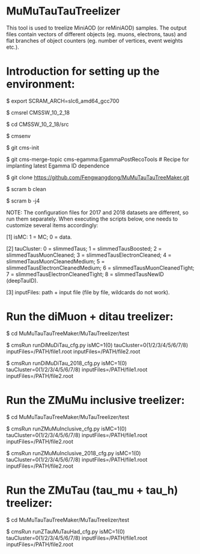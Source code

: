 # MuMuTauTauTreelizerThis tool is used to treelize MiniAOD (or reMiniAOD) samples. The output files contain vectors of different objects (eg. muons, electrons, taus) and flat branches of object counters (eg. number of vertices, event weights etc.).# Introduction for setting up the environment:$ export SCRAM_ARCH=slc6_amd64_gcc700$ cmsrel CMSSW_10_2_18$ cd CMSSW_10_2_18/src$ cmsenv$ git cms-init$ git cms-merge-topic cms-egamma:EgammaPostRecoTools # Recipe for implanting latest Egamma ID dependence$ git clone https://github.com/Fengwangdong/MuMuTauTauTreeMaker.git$ scram b clean$ scram b -j4NOTE: The configuration files for 2017 and 2018 datasets are different, so run them separately. When executing the scripts below, one needs to customize several items accordingly:[1] isMC: 1 = MC; 0 = data.[2] tauCluster: 0 = slimmedTaus; 1 = slimmedTausBoosted; 2 = slimmedTausMuonCleaned; 3 = slimmedTausElectronCleaned; 4 = slimmedTausMuonCleanedMedium; 5 = slimmedTausElectronCleanedMedium; 6 = slimmedTausMuonCleanedTight; 7 = slimmedTausElectronCleanedTight; 8 = slimmedTausNewID (deepTauID).[3] inputFiles: path + input file (file by file, wildcards do not work).# Run the diMuon + ditau treelizer:$ cd MuMuTauTauTreeMaker/MuTauTreelizer/test$ cmsRun runDiMuDiTau_cfg.py isMC=1(0) tauCluster=0(1/2/3/4/5/6/7/8) inputFiles=/PATH/file1.root inputFiles=/PATH/file2.root$ cmsRun runDiMuDiTau_2018_cfg.py isMC=1(0) tauCluster=0(1/2/3/4/5/6/7/8) inputFiles=/PATH/file1.root inputFiles=/PATH/file2.root# Run the ZMuMu inclusive treelizer:$ cd MuMuTauTauTreeMaker/MuTauTreelizer/test$ cmsRun runZMuMuInclusive_cfg.py isMC=1(0) tauCluster=0(1/2/3/4/5/6/7/8) inputFiles=/PATH/file1.root inputFiles=/PATH/file2.root$ cmsRun runZMuMuInclusive_2018_cfg.py isMC=1(0) tauCluster=0(1/2/3/4/5/6/7/8) inputFiles=/PATH/file1.root inputFiles=/PATH/file2.root# Run the ZMuTau (tau_mu + tau_h) treelizer:$ cd MuMuTauTauTreeMaker/MuTauTreelizer/test$ cmsRun runZTauMuTauHad_cfg.py isMC=1(0) tauCluster=0(1/2/3/4/5/6/7/8) inputFiles=/PATH/file1.root inputFiles=/PATH/file2.root